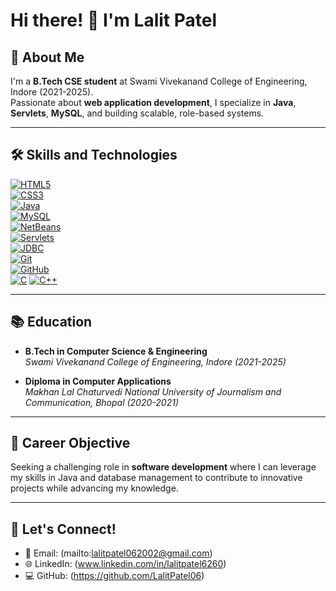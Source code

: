 # Hi there! 👋 I'm Lalit Patel

## 🚀 About Me
I'm a **B.Tech CSE student** at Swami Vivekanand College of Engineering, Indore (2021-2025).  
Passionate about **web application development**, I specialize in **Java**, **Servlets**, **MySQL**, and building scalable, role-based systems.



---

## 🛠️ Skills and Technologies
[![HTML5](https://img.shields.io/badge/HTML5-E34F26?logo=html5&logoColor=white)](https://developer.mozilla.org/en-US/docs/Web/HTML)  
[![CSS3](https://img.shields.io/badge/CSS3-1572B6?logo=css3&logoColor=white)](https://developer.mozilla.org/en-US/docs/Web/CSS)  
[![Java](https://img.shields.io/badge/Java-007396?logo=java&logoColor=white)](https://www.java.com/)  
[![MySQL](https://img.shields.io/badge/MySQL-4479A1?logo=mysql&logoColor=white)](https://www.mysql.com/)  
[![NetBeans](https://img.shields.io/badge/NetBeans-1B6AC6?logo=apache-netbeans-ide&logoColor=white)](https://netbeans.apache.org/)  
[![Servlets](https://img.shields.io/badge/Java%20Servlets-1B6AC6?logo=java&logoColor=white)](https://docs.oracle.com/javaee/7/tutorial/servlets.htm)  
[![JDBC](https://img.shields.io/badge/JDBC-336791?logo=java&logoColor=white)](https://www.oracle.com/java/technologies/jdbc.html)  
[![Git](https://img.shields.io/badge/Git-F05032?logo=git&logoColor=white)](https://git-scm.com/)  
[![GitHub](https://img.shields.io/badge/GitHub-181717?logo=github&logoColor=white)](https://github.com/)  
[![C](https://img.shields.io/badge/C-A8B9CC?logo=c&logoColor=white)](https://en.wikipedia.org/wiki/C_(programming_language))  
[![C++](https://img.shields.io/badge/C++-00599C?logo=cplusplus&logoColor=white)](https://isocpp.org/)  


---

## 📚 Education
- **B.Tech in Computer Science & Engineering**  
  *Swami Vivekanand College of Engineering, Indore (2021-2025)*  

- **Diploma in Computer Applications**  
  *Makhan Lal Chaturvedi National University of Journalism and Communication, Bhopal (2020-2021)*

---

## 🌟 Career Objective
Seeking a challenging role in **software development** where I can leverage my skills in Java and database management to contribute to innovative projects while advancing my knowledge.

---

## 🔗 Let's Connect!
- 📧 Email: (mailto:lalitpatel062002@gmail.com)  
- 🌐 LinkedIn: (www.linkedin.com/in/lalitpatel6260)   
- 💻 GitHub: (https://github.com/LalitPatel06)



